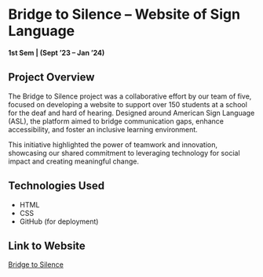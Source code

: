 # Bridge to Silence – Website of Sign Language

**1st Sem | (Sept ’23 – Jan ’24)**

## Project Overview
The Bridge to Silence project was a collaborative effort by our team of five, focused on developing a website to support over 150 students at a school for the deaf and hard of hearing. Designed around American Sign Language (ASL), the platform aimed to bridge communication gaps, enhance accessibility, and foster an inclusive learning environment.

This initiative highlighted the power of teamwork and innovation, showcasing our shared commitment to leveraging technology for social impact and creating meaningful change.

## Technologies Used
- HTML
- CSS
- GitHub (for deployment)

## Link to Website
[Bridge to Silence](https://bridgetosilence.github.io/BridgeToSilence/)
